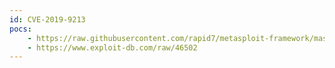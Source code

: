 ```yaml
---
id: CVE-2019-9213
pocs:
    - https://raw.githubusercontent.com/rapid7/metasploit-framework/master/modules/exploits/linux/local/rds_atomic_free_op_null_pointer_deref_priv_esc.rb
    - https://www.exploit-db.com/raw/46502
---
```

